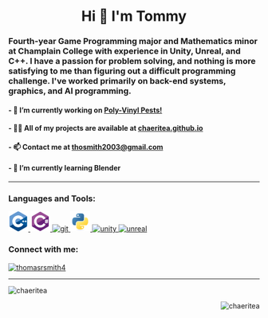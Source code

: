 <h1 align="center">Hi 👋 I'm Tommy</h1>
<h3 align="left">Fourth-year Game Programming major and Mathematics minor at Champlain College with experience in Unity, Unreal, and C++. I have a passion for problem solving, and nothing is more satisfying to me than figuring out a difficult programming challenge. I've worked primarily on back-end systems, graphics, and AI programming.</h3>

#### - 🔭 I’m currently working on [Poly-Vinyl Pests!](chaeritea.github.io/poly-vinyl-pests)

#### - 👨‍💻 All of my projects are available at [chaeritea.github.io](chaeritea.github.io)

#### - 📫 Contact me at **thosmith2003@gmail.com**

#### - 🌱 I’m currently learning **Blender**

-----

<h3 align="left">Languages and Tools:</h3>
<p align="left"> <a href="https://www.w3schools.com/cpp/" target="_blank" rel="noreferrer"> <img src="https://raw.githubusercontent.com/devicons/devicon/master/icons/cplusplus/cplusplus-original.svg" alt="cplusplus" width="40" height="40"/> </a> <a href="https://www.w3schools.com/cs/" target="_blank" rel="noreferrer"> <img src="https://raw.githubusercontent.com/devicons/devicon/master/icons/csharp/csharp-original.svg" alt="csharp" width="40" height="40"/> </a> <a href="https://git-scm.com/" target="_blank" rel="noreferrer"> <img src="https://www.vectorlogo.zone/logos/git-scm/git-scm-icon.svg" alt="git" width="40" height="40"/> </a> <a href="https://www.python.org" target="_blank" rel="noreferrer"> <img src="https://raw.githubusercontent.com/devicons/devicon/master/icons/python/python-original.svg" alt="python" width="40" height="40"/> </a> <a href="https://unity.com/" target="_blank" rel="noreferrer"> <img src="https://www.vectorlogo.zone/logos/unity3d/unity3d-icon.svg" alt="unity" width="40" height="40"/> </a> <a href="https://unrealengine.com/" target="_blank" rel="noreferrer"> <img src="https://raw.githubusercontent.com/kenangundogan/fontisto/036b7eca71aab1bef8e6a0518f7329f13ed62f6b/icons/svg/brand/unreal-engine.svg" alt="unreal" width="40" height="40"/> </a> </p>

<h3 align="left">Connect with me:</h3>
<p align="left">
<a href="https://linkedin.com/in/thomasrsmith4" target="blank"><img align="center" src="https://raw.githubusercontent.com/rahuldkjain/github-profile-readme-generator/master/src/images/icons/Social/linked-in-alt.svg" alt="thomasrsmith4" height="30" width="40" /></a>
</p>

-----

<p>&nbsp;<img align="left" src="https://github-readme-stats.vercel.app/api?username=chaeritea&show_icons=true&locale=en" alt="chaeritea" /></p>
<p><img align="right" src="https://github-readme-stats.vercel.app/api/top-langs?username=chaeritea&show_icons=true&locale=en&layout=compact" alt="chaeritea" /></p>
